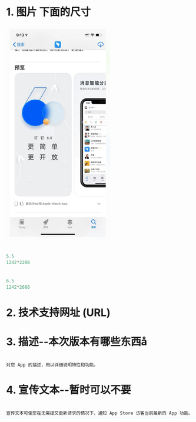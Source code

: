 # 1. 图片 下面的尺寸
![QQ20210411-211422](QQ20210411-211422.png)

```c

5.5
1242*2208


6.5
1242*2688

```


# 2. 技术支持网址 (URL)




# 3. 描述--本次版本有哪些东西å

```

对您 App 的描述，用以详细说明特性和功能。

```


# 4. 宣传文本--暂时可以不要

```c

宣传文本可使您在无需提交更新请求的情况下，通知 App Store 访客当前最新的 App 功能。如果客户的设备运行 iOS 11 或更高版本，以及 macOS 10.13 或更高版本，那么在 App Store 中，宣传文本会显示在您的 App 描述上方。

```


